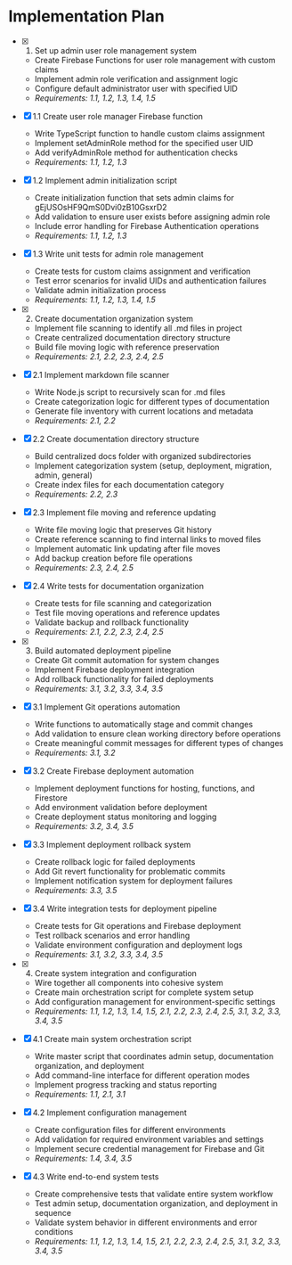 # Implementation Plan

- [x] 1. Set up admin user role management system





  - Create Firebase Functions for user role management with custom claims
  - Implement admin role verification and assignment logic
  - Configure default administrator user with specified UID
  - _Requirements: 1.1, 1.2, 1.3, 1.4, 1.5_

- [x] 1.1 Create user role manager Firebase function


  - Write TypeScript function to handle custom claims assignment
  - Implement setAdminRole method for the specified user UID
  - Add verifyAdminRole method for authentication checks
  - _Requirements: 1.1, 1.2, 1.3_

- [x] 1.2 Implement admin initialization script


  - Create initialization function that sets admin claims for gEjUSOsHF9QmS0Dvi0zB10GsxrD2
  - Add validation to ensure user exists before assigning admin role
  - Include error handling for Firebase Authentication operations
  - _Requirements: 1.1, 1.2, 1.3_

- [x] 1.3 Write unit tests for admin role management


  - Create tests for custom claims assignment and verification
  - Test error scenarios for invalid UIDs and authentication failures
  - Validate admin initialization process
  - _Requirements: 1.1, 1.2, 1.3, 1.4, 1.5_

- [x] 2. Create documentation organization system





  - Implement file scanning to identify all .md files in project
  - Create centralized documentation directory structure
  - Build file moving logic with reference preservation
  - _Requirements: 2.1, 2.2, 2.3, 2.4, 2.5_

- [x] 2.1 Implement markdown file scanner


  - Write Node.js script to recursively scan for .md files
  - Create categorization logic for different types of documentation
  - Generate file inventory with current locations and metadata
  - _Requirements: 2.1, 2.2_

- [x] 2.2 Create documentation directory structure


  - Build centralized docs folder with organized subdirectories
  - Implement categorization system (setup, deployment, migration, admin, general)
  - Create index files for each documentation category
  - _Requirements: 2.2, 2.3_

- [x] 2.3 Implement file moving and reference updating


  - Write file moving logic that preserves Git history
  - Create reference scanning to find internal links to moved files
  - Implement automatic link updating after file moves
  - Add backup creation before file operations
  - _Requirements: 2.3, 2.4, 2.5_

- [x] 2.4 Write tests for documentation organization


  - Create tests for file scanning and categorization
  - Test file moving operations and reference updates
  - Validate backup and rollback functionality
  - _Requirements: 2.1, 2.2, 2.3, 2.4, 2.5_

- [x] 3. Build automated deployment pipeline





  - Create Git commit automation for system changes
  - Implement Firebase deployment integration
  - Add rollback functionality for failed deployments
  - _Requirements: 3.1, 3.2, 3.3, 3.4, 3.5_

- [x] 3.1 Implement Git operations automation


  - Write functions to automatically stage and commit changes
  - Add validation to ensure clean working directory before operations
  - Create meaningful commit messages for different types of changes
  - _Requirements: 3.1, 3.2_

- [x] 3.2 Create Firebase deployment automation


  - Implement deployment functions for hosting, functions, and Firestore
  - Add environment validation before deployment
  - Create deployment status monitoring and logging
  - _Requirements: 3.2, 3.4, 3.5_

- [x] 3.3 Implement deployment rollback system


  - Create rollback logic for failed deployments
  - Add Git revert functionality for problematic commits
  - Implement notification system for deployment failures
  - _Requirements: 3.3, 3.5_

- [x] 3.4 Write integration tests for deployment pipeline


  - Create tests for Git operations and Firebase deployment
  - Test rollback scenarios and error handling
  - Validate environment configuration and deployment logs
  - _Requirements: 3.1, 3.2, 3.3, 3.4, 3.5_

- [x] 4. Create system integration and configuration





  - Wire together all components into cohesive system
  - Create main orchestration script for complete system setup
  - Add configuration management for environment-specific settings
  - _Requirements: 1.1, 1.2, 1.3, 1.4, 1.5, 2.1, 2.2, 2.3, 2.4, 2.5, 3.1, 3.2, 3.3, 3.4, 3.5_

- [x] 4.1 Create main system orchestration script


  - Write master script that coordinates admin setup, documentation organization, and deployment
  - Add command-line interface for different operation modes
  - Implement progress tracking and status reporting
  - _Requirements: 1.1, 2.1, 3.1_

- [x] 4.2 Implement configuration management


  - Create configuration files for different environments
  - Add validation for required environment variables and settings
  - Implement secure credential management for Firebase and Git
  - _Requirements: 1.4, 3.4, 3.5_

- [x] 4.3 Write end-to-end system tests


  - Create comprehensive tests that validate entire system workflow
  - Test admin setup, documentation organization, and deployment in sequence
  - Validate system behavior in different environments and error conditions
  - _Requirements: 1.1, 1.2, 1.3, 1.4, 1.5, 2.1, 2.2, 2.3, 2.4, 2.5, 3.1, 3.2, 3.3, 3.4, 3.5_